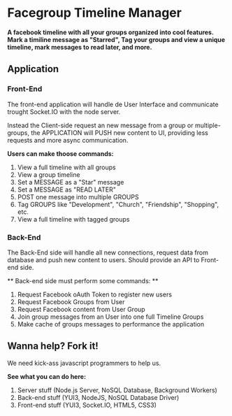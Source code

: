 # Facegroup Timeline Manager
**A facebook timeline with all your groups organized into cool features. Mark a timiline message as "Starred", Tag your groups and view a unique timeline, mark messages to read later, and more.**

## Application
### Front-End

The front-end application will handle de User Interface and communicate trought Socket.IO with the node server.

Instead the Client-side request an new message from a group or multiple-groups, the APPLICATION will PUSH new content to UI, providing less requests and more async communication.

**Users can make thoose commands:**

1. View a full timeline with all groups
2. View a group timeline
3. Set a MESSAGE as a "Star" message
4. Set a MESSAGE as "READ LATER"
5. POST one message into multiple GROUPS
6. Tag GROUPS like "Development", "Church", "Friendship", "Shopping", etc.
7. View a full timeline with tagged groups


### Back-End
The Back-End side will handle all new connections, request data from database and push new content to users. Should provide an API to Front-end side.

** Back-end side must perform some commands: **

1. Request Facebook oAuth Token to register new users
2. Request Facebook Groups from User
3. Request Facebook content from User Group
4. Join group messages from an User into one full Timeline Groups
5. Make cache of groups messages to performance the application


## Wanna help? Fork it!
We need kick-ass javascript programmers to help us.

**See what you can do here:**

1. Server stuff (Node.js Server, NoSQL Database, Background Workers)
2. Back-end stuff (YUI3, NodeJS, NoSQL Database Driver)
3. Front-end stuff (YUI3, Socket.IO, HTML5, CSS3)